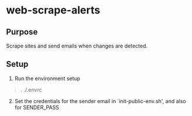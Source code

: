 # web-scrape-alerts
## Purpose      
Scrape sites and send emails when changes are detected.
## Setup        
1. Run the environment setup     
> . ./.envrc
2. Set the credentials for the sender email in `init-public-env.sh', and also for SENDER_PASS
